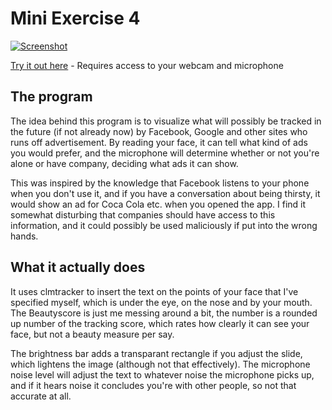 # Mini Exercise 4
[![Screenshot](https://raw.githubusercontent.com/jduust/mini-ex/master/mini_ex4/screenshot.PNG)](https://rawgit.com/jduust/mini-ex/master/mini_ex4/index.html)

[Try it out here](https://rawgit.com/jduust/mini-ex/master/mini_ex4/index.html) - Requires access to your webcam and microphone

## The program
The idea behind this program is to visualize what will possibly be tracked in the future (if not already now) by Facebook, Google and other sites who runs off advertisement. By reading your face, it can tell what kind of ads you would prefer, and the microphone will determine whether or not you're alone or have company, deciding what ads it can show. 

This was inspired by the knowledge that Facebook listens to your phone when you don't use it, and if you have a conversation about being thirsty, it would show an ad for Coca Cola etc. when you opened the app. I find it somewhat disturbing that companies should have access to this information, and it could possibly be used maliciously if put into the wrong hands.

## What it actually does
It uses clmtracker to insert the text on the points of your face that I've specified myself, which is under the eye, on the nose and by your mouth. The Beautyscore is just me messing around a bit, the number is a rounded up number of the tracking score, which rates how clearly it can see your face, but not a beauty measure per say. 

The brightness bar adds a transparant rectangle if you adjust the slide, which lightens the image (although not that effectively). The microphone noise level will adjust the text to whatever noise the microphone picks up, and if it hears noise it concludes you're with other people, so not that accurate at all. 
